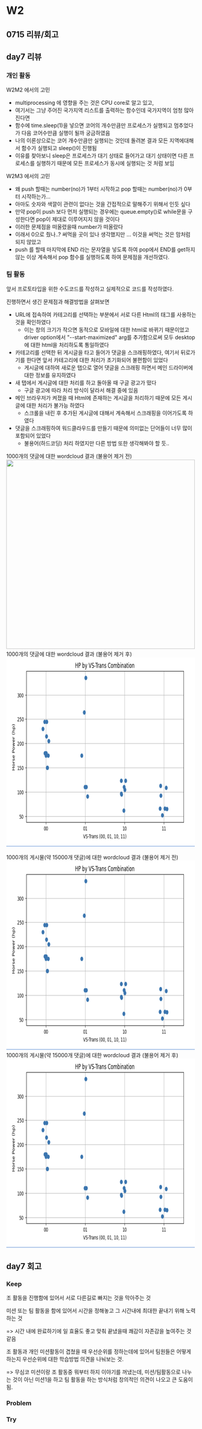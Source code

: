 # W2

## 0715 리뷰/회고

## day7 리뷰

### 개인 활동

W2M2 에서의 고민
- multiprocessing 에 영향을 주는 것은 CPU core로 알고 있고, 
- 여기서는 그냥 주어진 국가지역 리스트를 출력하는 함수인데 국가지역이 엄청 많아진다면
- 함수에 time.sleep(1)을 넣으면 코어의 개수만큼만 프로세스가 실행되고 멈추었다가 다음 코어수만큼 실행이 될까 궁금하였음
- 나의 이론상으로는 코어 개수만큼만 실행되는 것인데 돌려본 결과 모든 지역에대해서 함수가 실행되고 sleep()이 진행됨
- 이유를 찾아보니 sleep은 프로세스가 대기 상태로 들어가고 대기 상태이면 다른 프로세스를 실행하기 때문에 모든 프로세스가 동시에 실행되는 것 처럼 보임

W2M3 에서의 고민
- 왜 push 할때는 number(no)가 1부터 시작하고 pop 할때는 number(no)가 0부터 시작하는가...
- 아마도 숫자와 색깔이 관련이 없다는 것을 간접적으로 말해주기 위해서 인듯 싶다
- 만약 pop이 push 보다 먼저 실행되는 경우에는 queue.empty()로 while문을 구성한다면 pop이 제대로 이루어지지 않을 것이다
- 이러한 문제점을 떠올렸을때 number가 떠올랐다
- 이래서 0으로 줬나..? 써먹을 곳이 있나 생각했지만 ... 이것을 써먹는 것은 맘처럼 되지 않았고
- push 를 할때 마지막에 END 라는 문자열을 넣도록 하여 pop에서 END를 get하지 않는 이상 계속해서 pop 함수를 실행하도록 하여 문제점을 개선하였다.

### 팀 활동

앞서 프로토타입을 위한 수도코드를 작성하고 실제적으로 코드를 작성하였다.

진행하면서 생긴 문제점과 해결방법을 살펴보면

- URL에 접속하여 카테고리를 선택하는 부분에서 서로 다른 Html의 태그를 사용하는 것을 확인하였다
  - 이는 창의 크기가 작으면 동적으로 모바일에 대한 html로 바뀌기 때문이었고 driver option에서 "--start-maximized" arg를 추가함으로써 모두 desktop에 대한 html을 처리하도록 통일하였다
- 카테고리를 선택한 뒤 게시글을 타고 들어가 댓글을 스크래핑하였다, 여기서 뒤로가기를 한다면 앞서 카테고리에 대한 처리가 초기화되어 불편함이 있었다
  - 게시글에 대하여 새로운 탭으로 열어 댓글을 스크래핑 하면서 메인 드라이버에대한 정보를 유지하였다
- 새 탭에서 게시글에 대한 처리를 하고 돌아올 때 구글 광고가 떴다
  - 구글 광고에 따라 처리 방식이 달라서 해결 중에 있음
- 메인 브라우저가 켜졌을 때 Html에 존재하는 게시글을 처리하기 때문에 모든 게시글에 대한 처리가 불가능 하였다
  - 스크롤을 내린 후 추가된 게시글에 대해서 계속해서 스크래핑을 이어가도록 하였다
- 댓글을 스크래핑하여 워드클라우드를 만들기 때문에 의미없는 단어들이 너무 많이 포함되어 있었다
  - 불용어(하드코딩) 처리 하였지만 다른 방법 또한 생각해봐야 할 듯..

1000개의 댓글에 대한 wordcloud 결과 (불용어 제거 전)
<img src="https://github.com/sejjong/private_wiki/blob/main/missions/W2/1000_comment_no.webp" width="500" height="500"/>
1000개의 댓글에 대한 wordcloud 결과 (불용어 제거 후)
<img src="https://github.com/sejjong/private_wiki/blob/main/missions/W1/HP%20by%20VS-Trans.png" width="500" height="500"/>

1000개의 게시물(약 15000개 댓글)에 대한 wordcloud 결과 (불용어 제거 전)
<img src="https://github.com/sejjong/private_wiki/blob/main/missions/W1/HP%20by%20VS-Trans.png" width="500" height="500"/>
1000개의 게시물(약 15000개 댓글)에 대한 wordcloud 결과 (불용어 제거 후)
<img src="https://github.com/sejjong/private_wiki/blob/main/missions/W1/HP%20by%20VS-Trans.png" width="500" height="500"/>

## day7 회고

### Keep
조 활동을 진행함에 있어서 서로 다른길로 빠지는 것을 막아주는 것

미션 또는 팀 활동을 함에 있어서 시간을 정해놓고 그 시간내에 최대한 끝내기 위해 노력하는 것

=> 시간 내에 완료하기에 일 효율도 좋고 맞춰 끝냈을때 쾌감이 자존감을 높여주는 것 같음

조 활동과 개인 미션활동이 겹쳤을 때 우선순위를 정하는데에 있어서 팀원들은 어떻게 하는지 우선순위에 대한 학습방법 의견을 나눠보는 것.

=> 무심코 미션이랑 조 활동중 뭐부터 하지 이야기를 꺼냈는데, 미션/팀활동으로 나누는 것이 아닌 미션1을 하고 팀 활동을 하는 방식처럼 창의적인 의견이 나오고 큰 도움이 됨.

### Problem


### Try



